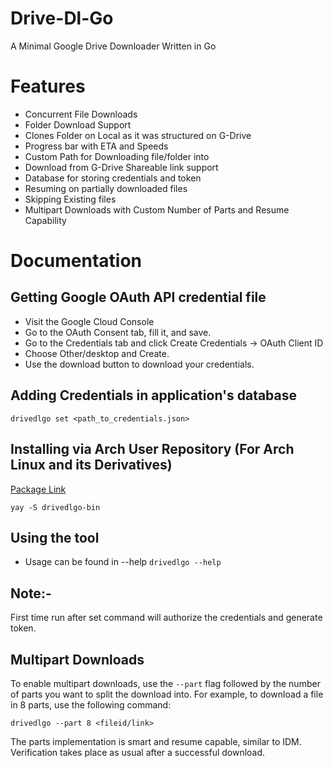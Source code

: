 # Drive-Dl-Go
A Minimal Google Drive Downloader Written in Go

# Features
- Concurrent File Downloads
- Folder Download Support
- Clones Folder on Local as it was structured on G-Drive
- Progress bar with ETA and Speeds
- Custom Path for Downloading file/folder into
- Download from G-Drive Shareable link support 
- Database for storing credentials and token
- Resuming on partially downloaded files
- Skipping Existing files
- Multipart Downloads with Custom Number of Parts and Resume Capability

# Documentation

## Getting Google OAuth API credential file

- Visit the Google Cloud Console
- Go to the OAuth Consent tab, fill it, and save.
- Go to the Credentials tab and click Create Credentials -> OAuth Client ID
- Choose Other/desktop and Create.
- Use the download button to download your credentials.

## Adding Credentials in application's database

`
drivedlgo set <path_to_credentials.json>
`

## Installing via Arch User Repository (For Arch Linux and its Derivatives)

[Package Link](https://aur.archlinux.org/packages/drivedlgo-bin/)

`
yay -S drivedlgo-bin
`

## Using the tool

- Usage can be found in --help
`
drivedlgo --help
`

## Note:-
First time run after set command will authorize the credentials and generate token. 

## Multipart Downloads

To enable multipart downloads, use the `--part` flag followed by the number of parts you want to split the download into. For example, to download a file in 8 parts, use the following command:

`
drivedlgo --part 8 <fileid/link>
`

The parts implementation is smart and resume capable, similar to IDM. Verification takes place as usual after a successful download.

